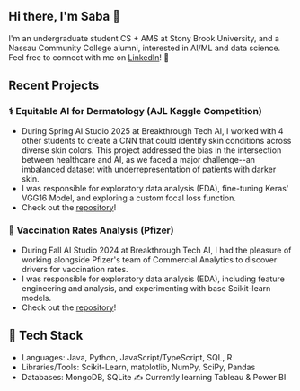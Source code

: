 ## Hi there, I'm Saba 👋
I'm an undergraduate student CS + AMS at Stony Brook University, and a Nassau Community College alumni, interested in AI/ML and data science.
Feel free to connect with me on [LinkedIn](https://www.linkedin.com/in/saba-sohail-a8b19627a/)! 💬

## Recent Projects
### ⚕️ Equitable AI for Dermatology (AJL Kaggle Competition)
* During Spring AI Studio 2025 at Breakthrough Tech AI, I worked with 4 other students to create a CNN that could identify skin conditions across diverse skin colors. This project addressed the bias in the intersection between healthcare and AI, as we faced a major challenge--an imbalanced dataset with underrepresentation of patients with darker skin.
* I was responsible for exploratory data analysis (EDA), fine-tuning Keras' VGG16 Model, and exploring a custom focal loss function.
* Check out the [repository](https://github.com/AJL-Cermides/Dermatology-Challenge)!

### 💉 Vaccination Rates Analysis (Pfizer)
- During Fall AI Studio 2024 at Breakthrough Tech AI, I had the pleasure of working alongside Pfizer's team of Commercial Analytics to discover drivers for vaccination rates.
- I was responsible for exploratory data analysis (EDA), including feature engineering and analysis, and experimenting with base Scikit-learn models.
- Check out the [repository](https://github.com/saba-sohail/Pfizer-Vaccination-Rates)!

## 🧰 Tech Stack
- Languages: Java, Python, JavaScript/TypeScript, SQL, R
- Libraries/Tools: Scikit-Learn, matplotlib, NumPy, SciPy, Pandas
- Databases: MongoDB, SQLite
✍️ Currently learning Tableau & Power BI
